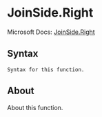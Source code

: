 ---
---

# JoinSide.Right

Microsoft Docs: [JoinSide.Right](https://docs.microsoft.com/en-us/powerquery-m/joinside-right)

## Syntax

```
Syntax for this function.
```

## About

About this function.

